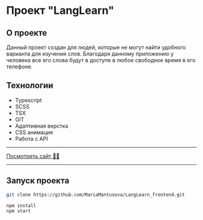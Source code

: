 # Проект "LangLearn" 

## О проекте

Данный проект создан для людей, которые не могут найти
удобного варианта для изучения слов. Благодаря данному 
приложению у человека все его слова будут в доступе в 
любое свободное время в его телефоне.

## Технологии

* Typescript
* SCSS
* TSX
* GIT
* Адаптивная верстка
* CSS анимация
* Работа с API

___

[Посмотреть сайт 👩‍💻]()
___

## Запуск проекта

```bash
git clone https://github.com/MariaMantusova/LangLearn_frontend.git

npm install
npm start
```
